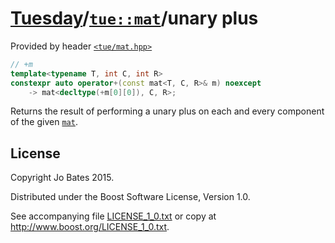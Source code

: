 [Tuesday](../../../README.md)/[`tue::mat`](../../headers/mat.md)/unary plus
===========================================================================
Provided by header [`<tue/mat.hpp>`](../../headers/mat.md)

```c++
// +m
template<typename T, int C, int R>
constexpr auto operator+(const mat<T, C, R>& m) noexcept
    -> mat<decltype(+m[0][0]), C, R>;
```

Returns the result of performing a unary plus on each and every component of the
given [`mat`](../../headers/mat.md).

License
-------
Copyright Jo Bates 2015.

Distributed under the Boost Software License, Version 1.0.

See accompanying file [LICENSE_1_0.txt](../../../LICENSE_1_0.txt) or copy at
http://www.boost.org/LICENSE_1_0.txt.
